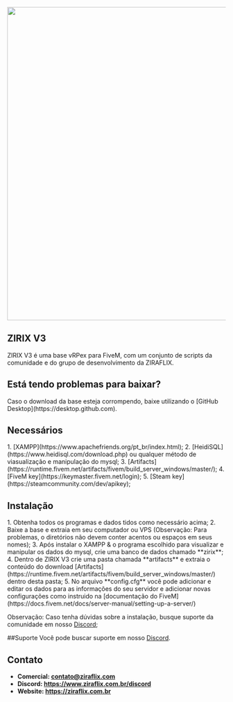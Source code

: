 <p align="center">
    <img width="722" src="https://cdn.discordapp.com/attachments/917183221375049728/951262131007918120/background.png">
</p>

<h2>ZIRIX V3</h2>
ZIRIX V3 é uma base vRPex para FiveM, com um conjunto de scripts da comunidade e do grupo de desenvolvimento da ZIRAFLIX.

<h2>Está tendo problemas para baixar?</h2>
Caso o download da base esteja corrompendo, baixe utilizando o [GitHub Desktop](https://desktop.github.com).

<h2>Necessários</h2>
1. [XAMPP](https://www.apachefriends.org/pt_br/index.html);
2. [HeidiSQL](https://www.heidisql.com/download.php) ou qualquer método de viasualização e manipulação do mysql;
3. [Artifacts](https://runtime.fivem.net/artifacts/fivem/build_server_windows/master/);
4. [FiveM key](https://keymaster.fivem.net/login);
5. [Steam key](https://steamcommunity.com/dev/apikey);

<h2>Instalação</h2>
1. Obtenha todos os programas e dados tidos como necessário acima;
2. Baixe a base e extraia em seu computador ou VPS (Observação: Para problemas, o diretórios não devem conter acentos ou espaços em seus nomes);
3. Após instalar o XAMPP & o programa escolhido para visualizar e manipular os dados do mysql, crie uma banco de dados chamado **zirix**;
4. Dentro de ZIRIX V3 crie uma pasta chamada **artifacts** e extraia o conteúdo do download [Artifacts](https://runtime.fivem.net/artifacts/fivem/build_server_windows/master/) dentro desta pasta; 
5. No arquivo **config.cfg** você pode adicionar e editar os dados para as informações do seu servidor e adicionar novas configurações como instruido na [documentação do FiveM](https://docs.fivem.net/docs/server-manual/setting-up-a-server/)

Observação: Caso tenha dúvidas sobre a instalação, busque suporte da comunidade em nosso [Discord](https://www.ziraflix.com.br/discord);

##Suporte
Você pode buscar suporte em nosso [Discord](https://www.ziraflix.com.br/discord). 

## Contato
- **Comercial: contato@ziraflix.com**
- **Discord: https://www.ziraflix.com.br/discord**
- **Website: https://ziraflix.com.br**
